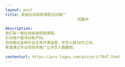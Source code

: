 ```yaml
---                
layout: post       
title: 瑜伽在线视频课程活动推广
                                招募中
           
description: 
我们有一套在线瑜伽视频课程。
针对用户是孕妇和产妇。
目前都在各种平台正常开课运营，学员人数10万之间。
希望通过专业的技术推广让学员人数翻倍。
     
contenturl: https://pro.lagou.com/project/7647.html      
---                 
```

